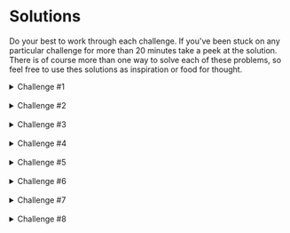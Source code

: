 # Solutions

Do your best to work through each challenge. If you've been stuck on any particular challenge for more than 20 minutes take a peek at the solution. There is of course more than one way to solve each of these problems, so feel free to use thes solutions as inspiration or food for thought.

<details>
  <summary>Challenge #1</summary>

  Given the array of planet data render a list of each of the planet names.

  ```js
  renderPlanets() {
    const planetNames = planetData.map((planet) => {
      return <p>{planet.name}</p>;
    });

    return planetNames;
  };
  ```
</details>

<br>

<details>
  <summary>Challenge #2</summary>

  Given the array of planet data, map through the array to
  render a list displaying each of the plenet's name and their
  diameter.

  ```js
  renderPlanets() {
    const planetJSX = planetData.map((planet) => {
      return (
        <div>
          <h4>{planet.name}</h4>
          <p>Diameter: {planet.diameter}</p>
        </div>
      )
    });

    return planetJSX;
  }
  ```
</details>

<br>

<details>
  <summary>Challenge #3</summary>

  Given the array of planet data, map through the array to
  render a list display just the name and length of day of
  each planet.

  ```js
  renderPlanets() {
    const planetJSX = planetData.map((planet) => {
      return (
        <div>
          <h4>{planet.name}</h4>
          <p>Length of Day: {planet.lengthOfDay}</p>
        </div>
      );
    });

    return planetJSX;
  }
  ```
</details>

<br>

<details>
  <summary>Challenge #4</summary>

  Given the array of planet data, map through the array to
  render a list display the name and length of day of each
  planet. Prepend each planet name with it's index in the array.
  For example...
  ```html
  <div>
    <h4>1. Mercury</h4>
    <p>Length Of Day: 4222.6 hours</p>
  </div>
  ```

  ```js
  renderPlanets() {
    const planetJSX = planetData.map((planet, idx) => {
      return (
        <div>
          <h4>{idx + 1}. {planet.name}</h4>
          <p>Length of Day: {planet.lengthOfDay}</p>
        </div>
      );
    })

    return planetJSX;
  }
  ```
</details>

<br>

<details>
  <summary>Challenge #5</summary>

  Given the array of planet data 'find' the planet with the name
  of 'Earth' and render it's name, diameter, and length of day. Use
  one of the array iterator methods to find the planet.

  ```js
  renderPlanets() {
    const Earth = planetData.find((planet) => {
      return planet.name === 'Earth';
    });

    return (
      <div>
        <h4>{Earth.name}</h4>
        <p>Diameter: {Earth.diameter}</p>
        <p>Length of Day: {Earth.lengthOfDay} hours</p>
      </div>
    )
  };
  ```
</details>

<br>

<details>
  <summary>Challenge #6</summary>

  Given the array of planet data 'find' the planet with the length
  of day of 10.7 render it's name, diameter, and length of day. Use
  one of the array iterator methods to find the planet.

  ```js
  renderPlanets() {
    const foundPlanet = planetData.find((planet) => {
      return planet.lengthOfDay === 10.7;
    });

    return (
      <div>
        <h4>{foundPlanet.name}</h4>
        <p>Diameter: {foundPlanet.diameter}</p>
        <p>Length of Day: {foundPlanet.lengthOfDay} hours</p>
      </div>
    )
  }
  ```
</details>

<br>

<details>
  <summary>Challenge #7</summary>

  - Given the array of planet data filter for an array of all
  the planets with a ring system.
  - Map through the filtered array to render the list of planets
  displaying their name, diameter, and length of day.

  ```js
  renderPlanets() {
    const planetsWRings = planetData.filter((planet) => {
      return planet.ringSystem === true;
    });

    const planetJSX = planetsWRings.map((planet) => {
      return (
        <div>
          <h4>{planet.name}</h4>
          <p>Diameter: {planet.diameter}</p>
          <p>Length Of Day: {planet.lengthOfDay}</p>
        </div>
      )
    });

    return planetJSX;
  }
  ```
</details>

<br>

<details>
  <summary>Challenge #8</summary>

  - Given the array of planet data 'find' the planet with the name
  of 'Jupiter'.
  - Map through the moons array of the found planet, to display a
  list of all of the moons.
  
  ```js
  renderPlanets() {
    const jupiter = planetData.find((planet) => planet.name === 'Jupiter');

    const moonJSX = jupiter.moons.map((moon) => {
      return <li>{moon}</li>;
    });

    return moonJSX;
  }
  ```
</details>

<br>